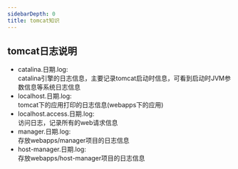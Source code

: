 ```yaml
---
sidebarDepth: 0
title: tomcat知识
---
```




## tomcat日志说明
* catalina.日期.log:   
  catalina引擎的日志信息，主要记录tomcat启动时信息，可看到启动时JVM参数信息等系统日志信息
* localhost.日期.log:   
  tomcat下的应用打印的日志信息(webapps下的应用)   
* localhost.access.日期.log:   
  访问日志，记录所有的web请求信息
* manager.日期.log:   
  存放webapps/manager项目的日志信息   
* host-manager.日期.log:   
  存放webapps/host-manager项目的日志信息
  